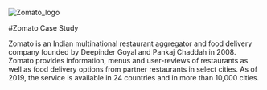 ![Zomato_logo](https://user-images.githubusercontent.com/90493668/150086039-68441b4d-d091-4c0b-9468-f606d89281ff.png)

 #Zomato Case Study

Zomato is an Indian multinational restaurant aggregator and food delivery company founded by Deepinder Goyal and Pankaj Chaddah in 2008. 
Zomato provides information, menus and user-reviews of restaurants as well as food delivery options from partner restaurants in select cities. As of 2019, the service is available in 24 countries and in more than 10,000 cities.
